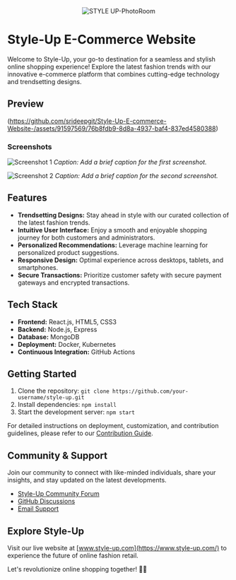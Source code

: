 
<div align="center">
  <img src="https://github.com/srideepgit/Style-Up-E-commerce-Website-/assets/91597569/368a9fc0-58c9-420b-9535-a9bb110fcf63" alt="STYLE UP-PhotoRoom">
</div>



# Style-Up E-Commerce Website

Welcome to Style-Up, your go-to destination for a seamless and stylish online shopping experience! Explore the latest fashion trends with our innovative e-commerce platform that combines cutting-edge technology and trendsetting designs.

## Preview

(https://github.com/srideepgit/Style-Up-E-commerce-Website-/assets/91597569/76b8fdb9-8d8a-4937-baf4-837ed4580388)

### Screenshots

![Screenshot 1](https://example.com/screenshot1-url.png)
*Caption: Add a brief caption for the first screenshot.*

![Screenshot 2](https://example.com/screenshot2-url.png)
*Caption: Add a brief caption for the second screenshot.*

## Features

- **Trendsetting Designs:** Stay ahead in style with our curated collection of the latest fashion trends.
- **Intuitive User Interface:** Enjoy a smooth and enjoyable shopping journey for both customers and administrators.
- **Personalized Recommendations:** Leverage machine learning for personalized product suggestions.
- **Responsive Design:** Optimal experience across desktops, tablets, and smartphones.
- **Secure Transactions:** Prioritize customer safety with secure payment gateways and encrypted transactions.

## Tech Stack

- **Frontend:** React.js, HTML5, CSS3
- **Backend:** Node.js, Express
- **Database:** MongoDB
- **Deployment:** Docker, Kubernetes
- **Continuous Integration:** GitHub Actions

## Getting Started

1. Clone the repository: `git clone https://github.com/your-username/style-up.git`
2. Install dependencies: `npm install`
3. Start the development server: `npm start`

For detailed instructions on deployment, customization, and contribution guidelines, please refer to our [Contribution Guide](CONTRIBUTING.md).

## Community & Support

Join our community to connect with like-minded individuals, share your insights, and stay updated on the latest developments.

- [Style-Up Community Forum](#link-to-community-forum)
- [GitHub Discussions](#link-to-discussions)
- [Email Support](mailto:support@style-up.com)

## Explore Style-Up

Visit our live website at [www.style-up.com](https://www.style-up.com/) to experience the future of online fashion retail.

Let's revolutionize online shopping together! 🚀✨
